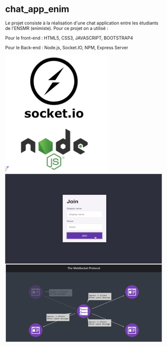 # chat_app_enim
Le projet consiste à la réalisation d'une chat application entre les étudiants de l'ENSMR (enimiste).
Pour ce projet on a utilisé :



Pour le front-end : HTML5, CSS3, JAVASCRIPT, BOOTSTRAP4




Pour le Back-end : Node.js, Socket.IO, NPM, Express Server

![myimage-alt-tag](https://github.com/zouheirtouil/chat_app_enim/blob/master/chat3.PNG)
![myimage-alt-tag](https://github.com/zouheirtouil/chat_app_enim/blob/master/chat1.PNG)
![myimage-alt-tag](https://github.com/zouheirtouil/chat_app_enim/blob/master/chat2.PNG)


